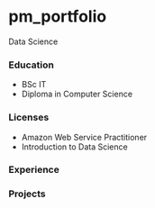 # pm_portfolio
Data Science

### Education
- BSc IT
- Diploma in Computer Science

### Licenses
- Amazon Web Service Practitioner
- Introduction to Data Science

### Experience

### Projects
